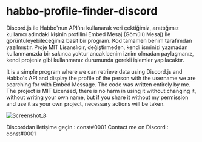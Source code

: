 # habbo-profile-finder-discord

Discord.js ile Habbo'nun API'ını kullanarak veri çektiğimiz, arattığımız kullanıcı adındaki kişinin profilini Embed Mesaj (Gömülü Mesaj) İle görüntüleyebileceğimiz basit bir program. Kod tamamen benim tarafımdan yazılmıştır. Proje MIT Lisanslıdır, değiştirmeden, kendi isminizi yazmadan kullanmanızda bir sakınca yoktur ancak benim iznim olmadan paylaşmanız, kendi projeniz gibi kullanmanız durumunda gerekli işlemler yapılacaktır.


It is a simple program where we can retrieve data using Discord.js and Habbo's API and display the profile of the person with the username we are searching for with Embed Message. The code was written entirely by me. The project is MIT Licensed, there is no harm in using it without changing it, without writing your own name, but if you share it without my permission and use it as your own project, necessary actions will be taken.



![Screenshot_8](https://user-images.githubusercontent.com/80849459/125947117-3ecfc77e-c431-4e72-9c15-34d672f591d3.png)


Discorddan iletişime geçin : const#0001
Contact me on Discord : const#0001


